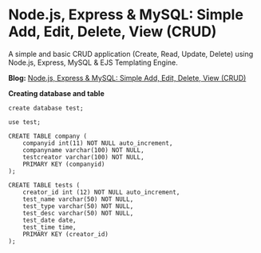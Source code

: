 Node.js, Express & MySQL: Simple Add, Edit, Delete, View (CRUD)
========

A simple and basic CRUD application (Create, Read, Update, Delete) using Node.js, Express, MySQL & EJS Templating Engine.

**Blog:** [Node.js, Express & MySQL: Simple Add, Edit, Delete, View (CRUD)](http://blog.chapagain.com.np/node-js-express-mysql-simple-add-edit-delete-view-crud/)

**Creating database and table**

```
create database test;

use test;

CREATE TABLE company (
    companyid int(11) NOT NULL auto_increment,
    companyname varchar(100) NOT NULL,
    testcreator varchar(100) NOT NULL,
    PRIMARY KEY (companyid)
);

CREATE TABLE tests (
    creator_id int (12) NOT NULL auto_increment,
    test_name varchar(50) NOT NULL,
    test_type varchar(50) NOT NULL,
    test_desc varchar(50) NOT NULL,
    test_date date,
    test_time time,
    PRIMARY KEY (creator_id)
);
```
